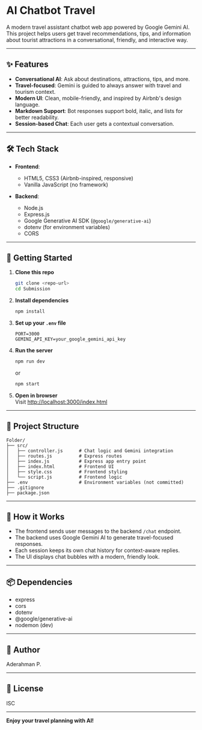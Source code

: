 # AI Chatbot Travel

A modern travel assistant chatbot web app powered by Google Gemini AI. This project helps users get travel recommendations, tips, and information about tourist attractions in a conversational, friendly, and interactive way.

---

## ✨ Features

- **Conversational AI**: Ask about destinations, attractions, tips, and more.
- **Travel-focused**: Gemini is guided to always answer with travel and tourism context.
- **Modern UI**: Clean, mobile-friendly, and inspired by Airbnb's design language.
- **Markdown Support**: Bot responses support bold, italic, and lists for better readability.
- **Session-based Chat**: Each user gets a contextual conversation.

---

## 🛠️ Tech Stack

- **Frontend**:  
  - HTML5, CSS3 (Airbnb-inspired, responsive)
  - Vanilla JavaScript (no framework)

- **Backend**:  
  - Node.js
  - Express.js
  - Google Generative AI SDK (`@google/generative-ai`)
  - dotenv (for environment variables)
  - CORS

---

## 🚀 Getting Started

1. **Clone this repo**  
   ```sh
   git clone <repo-url>
   cd Submission
   ```

2. **Install dependencies**  
   ```sh
   npm install
   ```

3. **Set up your `.env` file**  
   ```
   PORT=3000
   GEMINI_API_KEY=your_google_gemini_api_key
   ```

4. **Run the server**  
   ```sh
   npm run dev
   ```
   or
   ```sh
   npm start
   ```

5. **Open in browser**  
   Visit [http://localhost:3000/index.html](http://localhost:3000/index.html)

---

## 📁 Project Structure

```
Folder/
├── src/
│   ├── controller.js      # Chat logic and Gemini integration
│   ├── routes.js          # Express routes
│   ├── index.js           # Express app entry point
│   ├── index.html         # Frontend UI
│   ├── style.css          # Frontend styling
│   └── script.js          # Frontend logic
├── .env                   # Environment variables (not committed)
├── .gitignore
├── package.json
```

---

## 🧠 How it Works

- The frontend sends user messages to the backend `/chat` endpoint.
- The backend uses Google Gemini AI to generate travel-focused responses.
- Each session keeps its own chat history for context-aware replies.
- The UI displays chat bubbles with a modern, friendly look.

---

## 📦 Dependencies

- express
- cors
- dotenv
- @google/generative-ai
- nodemon (dev)

---

## 👤 Author

Aderahman P.

---

## 📜 License

ISC

---

**Enjoy your travel planning with AI!**